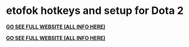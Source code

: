 # etofok hotkeys and setup for Dota 2

[**GO SEE FULL WEBSITE (ALL INFO HERE)**](https://etofok.github.io/etofok-Setup-for-Dota-2/web/index.html)


[**GO SEE FULL WEBSITE (ALL INFO HERE)**](https://etofok.github.io/etofok-Setup-for-Dota-2/web/index.html)

